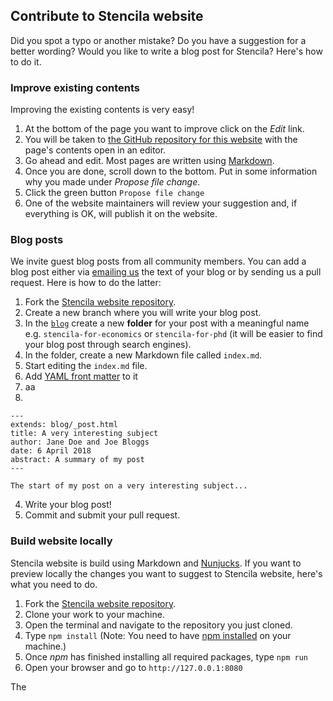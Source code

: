 ## Contribute to Stencila website

Did you spot a typo or another mistake? Do you have a suggestion for a better wording?
Would you like to write a blog post for Stencila? Here's how to do it.

### Improve existing contents

Improving the existing contents is very easy!

1. At the bottom of the page you want to improve click on the *Edit* link.
2. You will be taken to [the GitHub repository for this website](stencila-website-repo) with the page's contents open in an editor.
3. Go ahead and edit. Most pages are written using [Markdown](markdown).
4. Once you are done, scroll down to the bottom. Put in some information why you made under
*Propose file change*.
5. Click the green button `Propose file change`
6. One of the website maintainers will review your suggestion and, if everything is OK,
will publish it on the website.

### Blog posts

We invite guest blog posts from all community members. You can add a blog post
either via [emailing us](mailto:hello@stenci.la) the text of your blog or
by sending us a pull request. Here is how to do the latter:

1. Fork the [Stencila website repository](stencila-website-repo).
2. Create a new branch where you will write your blog post.
3. In the [`blog`](blog) create a new **folder** for your post with a meaningful name e.g. `stencila-for-economics` or `stencila-for-phd` (it will be easier to find your blog post through search engines).
4. In the folder, create a new Markdown file called `index.md`.
5. Start editing the `index.md` file.
5. Add [YAML front matter](http://assemble.io/docs/YAML-front-matter.html) to it 
6. aa
7.

```
---
extends: blog/_post.html
title: A very interesting subject
author: Jane Doe and Joe Bloggs
date: 6 April 2018
abstract: A summary of my post
---

The start of my post on a very interesting subject...
```

4. Write your blog post!
5. Commit and submit your pull request.

### Build website locally

Stencila website is build using Markdown and [Nunjucks][nunjucks]. If you want to preview locally the changes you want to suggest to Stencila website, here's what you need to do.

1. Fork the [Stencila website repository][stencila-website-repo].
2. Clone your work to your machine.
3. Open the terminal and navigate to the repository you just cloned.
4. Type `npm install` (Note: You need to have [npm installed](https://www.npmjs.com/get-npm) on your machine.)
5. Once *npm* has finished installing all required packages, type `npm run`
6. Open your browser and go to `http://127.0.0.1:8080`

The


[stencila-site]: http://stenci.la/
[nunjucks]: https://mozilla.github.io/nunjucks/
[stencila-website-repo]: https://github.com/stencila/website
[markdown]: https://daringfireball.net/projects/markdown
